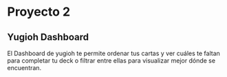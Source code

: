 # Proyecto 2
## Yugioh Dashboard
El Dashboard de yugioh te permite ordenar tus cartas y ver cuáles te faltan para completar tu deck o filtrar entre ellas para visualizar mejor dónde se encuentran.